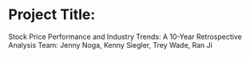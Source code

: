 # Project Title:
Stock Price Performance and Industry Trends: A 10-Year Retrospective Analysis
Team: Jenny Noga, Kenny Siegler, Trey Wade, Ran Ji
